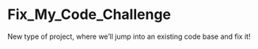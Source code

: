 # Fix_My_Code_Challenge
New type of project, where we’ll jump into an existing code base and fix it!
